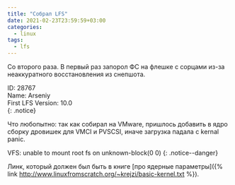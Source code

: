 ```yaml
---
title: "Собрал LFS"
date: 2021-02-23T23:59:59+03:00
categories:
  - linux
tags:
  - lfs
---
```


Со второго раза. В первый раз запорол ФС на флешке с сорцами из-за неаккуратного восстановления из снепшота.

ID: 28767<br>
Name: Arseniy<br>
First LFS Version: 10.0<br>
{: .notice}

Что любопытно: так как собирал на VMware, пришлось добавить в ядро сборку дровишек для VMCI и PVSCSI, иначе загрузка падала с kernal panic.

VFS: unable to mount root fs on unknown-block(0 0)
{: .notice--danger}

Линк, который должен был быть в книге [про ядерные параметры]({% link http://www.linuxfromscratch.org/~krejzi/basic-kernel.txt %}).
